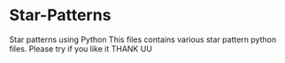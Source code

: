 # Star-Patterns
Star patterns using Python
This files contains various star pattern python files.
Please try if you like it
THANK UU

